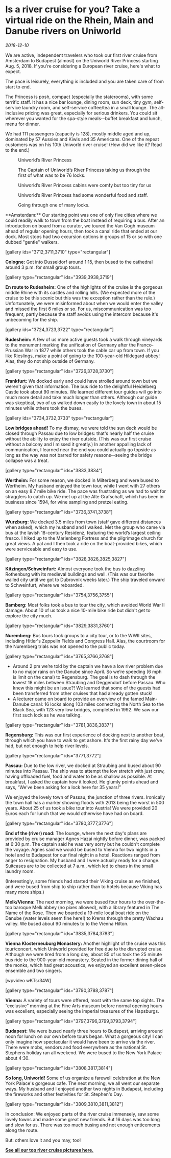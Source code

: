 # Is a river cruise for you? Take a virtual ride on the Rhein, Main and Danube rivers on Uniworld
*2018-12-10*

We are active, independent travelers who took our first river cruise from Amsterdam to Budapest (almost) on the Uniworld River Princess starting Aug. 5, 2018. If you're considering a European river cruise, here's what to expect.

The pace is leisurely, everything is included and you are taken care of from start to end.

The Princess is posh, compact (especially the staterooms), with some terrific staff. It has a nice bar lounge, dining room, sun deck, tiny gym, self-service laundry room, and self-service coffee/tea in a small lounge. The all-inclusive pricing was great, especially for serious drinkers. You could sit wherever you wanted for the spa-style meals--buffet breakfast and lunch, menu for dinner.

We had 111 passengers (capacity is 128), mostly middle aged and up, dominated by 57 Aussies and Kiwis and 35 Americans. One of the repeat customers was on his 10th Uniworld river cruise! (How did we like it? Read to the end.)

<div class="gallery">
  <figure>
    <img src="./Images/18RiverCruise/18RiverCruise1.jpeg" alt="">
    <figcaption>Uniworld’s River Princess</figcaption>
  </figure>
  <figure>
    <img src="./Images/18RiverCruise/18RiverCruise2.jpeg" alt="">
    <figcaption>The Captain of Uniworld’s River Princess taking us through the first of what was to be 76 locks.</figcaption>
  </figure>  
  <figure>
    <img src="./Images/18RiverCruise/18RiverCruise3.jpeg" alt="">
    <figcaption>Uniworld’s River Princess cabins were comfy but too tiny for us</figcaption>
  </figure>  
  <figure>
    <img src="./Images/18RiverCruise/18RiverCruise4.jpeg" alt="">
    <figcaption>Uniworld’s River Princess had some wonderful food and staff.</figcaption>
  </figure>  
  <figure>
    <img src="./Images/18RiverCruise/18RiverCruise5.jpeg" alt="">
    <figcaption>Going through one of many locks.</figcaption>
  </figure>

</div>

<!--more-->**Amsterdam:** Our starting point was one of only five cities where we could readily walk to town from the boat instead of requiring a bus. After an introduction on board from a curator, we toured the Van Gogh museum ahead of regular opening hours, then took a canal ride that ended at our dock. Most stops had two excursion options in groups of 15 or so with one dubbed "gentle" walkers.

\[gallery ids="3712,3711,3710" type="rectangular"\]

**Cologne:** Got into Dusseldorf around 1:15, then bused to the cathedral around 3 p.m. for small group tours.

\[gallery type="rectangular" ids="3939,3938,3719"\]

**En route to Rudesheim:** One of the highlights of the cruise is the gorgeous middle Rhine with its castles and rolling hills. (We expected more of the cruise to be this scenic but this was the exception rather than the rule.) Unfortunately, we were misinformed about when we would enter the valley and missed the first 6 miles or so. For us, miscommunication was too frequent, partly because the staff avoids using the intercom because it's unbecoming for the ship.

\[gallery ids="3724,3723,3722" type="rectangular"\]

**Rudesheim:** A few of us more active guests took a walk through vineyards to the monument marking the unification of Germany after the Franco-Prussian War in 1877 while others took the cable car up from town. If you like Rieslings, make a point of going to the 100-year-old Hildegard abbey! Alas, they do not ship outside of Germany.

\[gallery type="rectangular" ids="3726,3728,3730"\]

**Frankfurt:** We docked early and could have strolled around town but we weren't given that information. The bus ride to the delightful Heidelberg Castle took about 90 minutes. We learned different tour guides will go into much more detail and take much longer than others. Although our guide was skeptical, two of us walked down easily to the lovely town in about 15 minutes while others took the buses.

\[gallery ids="3734,3732,3733" type="rectangular"\]

**Low bridges ahead!** To my dismay, we were told the sun deck would be closed through Passau due to low bridges: that's nearly half the cruise without the ability to enjoy the river outside. (This was our first cruise without a balcony and I missed it greatly.) In another appalling lack of communication, I learned near the end you could actually go topside as long as the way was not barred for safety reasons--seeing the bridge collapse was a treat. 

\[gallery type="rectangular" ids="3833,3834"\]

**Wertheim:** For some reason, we docked in Milterberg and were bused to Wertheim. My husband enjoyed the town tour, while I went with 27 others on an easy 8.7 mile bike ride. The pace was frustrating as we had to wait for stragglers to catch up. We met up at the Alte Grafschaft, which has been in business since 1594, for wine sampling and pretzel eating. 

\[gallery type="rectangular" ids="3736,3741,3738"\]

**Wurzburg:** We docked 3.5 miles from town (staff gave different distances when asked), which my husband and I walked. Met the group who came via bus at the lavish 18-century Residenz, featuring the world’s largest ceiling fresco. I hiked up to the Marienberg Fortress and the pilgrimage church for great views. A pal and I then took a ride on the boat-provided bikes, which were serviceable and easy to use.

\[gallery type="rectangular" ids="3828,3826,3825,3827"\]

**Kitzingen/Schweinfurt:** Almost everyone took the bus to dazzling Rothenburg with its medieval buildings and wall. (This was our favorite walled city until we got to Dubrovnik weeks later.) The ship traveled onward to Schweinfurt, where we reboarded.

\[gallery type="rectangular" ids="3754,3756,3755"\]

**Bamberg:** Most folks took a bus to tour the city, which avoided World War II damage. About 10 of us took a nice 10-mile bike ride but didn't get to explore the city much.

\[gallery type="rectangular" ids="3829,3831,3760"\]

**Nuremberg:** Bus tours took groups to a city tour, or to the WWII sites, including Hitler's Zeppelin Fields and Congress Hall. Alas, the courtroom for the Nuremberg trials was not opened to the public today.

\[gallery type="rectangular" ids="3765,3766,3768"\]

- Around 2 pm we’re told by the captain we have a low river problem due to no major rains on the Danube since April. So we’re speeding (6 mph is limit on the canal) to Regensburg. The goal is to dash through the lowest 18 miles between Straubing and Deggendorf before Passau. Who knew this might be an issue?! We learned that some of the guests had been transferred from other cruises that had already gotten stuck!
- A lecturer came on board to provide an overview of the famed Main-Danube canal: 16 locks along 103 miles connecting the North Sea to the Black Sea, with 123 very low bridges, completed in 1992. We saw our first such lock as he was talking.

\[gallery type="rectangular" ids="3781,3836,3837"\]

**Regensburg:** This was our first experience of docking next to another boat, through which you have to walk to get ashore. It's the first rainy day we've had, but not enough to help river levels.

\[gallery type="rectangular" ids="3771,3772"\]

**Passau:** Due to the low river, we docked at Straubing and bused about 90 minutes into Passau. The ship was to attempt the low stretch with just crew, having offloaded fuel, food and water to be as shallow as possible. At breakfast, I asked the captain how it looked. He glumly points ahead and says, “We’ve been asking for a lock here for 35 years!”

We enjoyed the lovely town of Passau, the junction of three rivers. Ironically the town hall has a marker showing floods with 2013 being the worst in 500 years. About 25 of us took a bike tour into Austria! We were provided 20 Euros each for lunch that we would otherwise have had on board.

\[gallery type="rectangular" ids="3780,3777,3776"\]

**End of the (river) road:** The lounge, where the next day's plans are provided by cruise manager Agnes Hazai nightly before dinner, was packed at 6:30 p.m. The captain said he was very sorry but he couldn't complete the voyage. Agnes said we would be bused to Vienna for two nights in a hotel and to Budapest for our final night in a hotel. Reactions ranged from anger to resignation. My husband and I were actually ready for a change. Suitcases are to be collected at 7 a.m., which led to chaos in the small laundry room. 

(Interestingly, some friends had started their Viking cruise as we finished, and were bused from ship to ship rather than to hotels because Viking has many more ships.)

**Melk/Vienna:** The next morning, we were bused four hours to the over-the-top baroque Melk abbey (no pixes allowed), with a library featured in The Name of the Rose. Then we boarded a 19-mile local boat ride on the Danube (water levels seem fine here!) to Krems through the pretty Wachau valley. We bused about 90 minutes to to the Vienna Hilton.

\[gallery type="rectangular" ids="3835,3784,3783"\]

**Vienna Klosterneuburg Monastery:** Another highlight of the cruise was this tour/concert, which Uniworld provided for free due to the disrupted cruise. Although we were tired from a long day, about 85 of us took the 25 minute bus ride to the 900-year-old monastery. Seated in the former dining hall of the monks, which had great acoustics, we enjoyed an excellent seven-piece ensemble and two singers.

\[wpvideo wKTsr34W\]

\[gallery type="rectangular" ids="3790,3788,3787"\]

**Vienna:** A variety of tours were offered, most with the same top sights. The “exclusive” morning at the Fine Arts museum before normal opening hours was excellent, especially seeing the imperial treasures of the Hapsburgs.

\[gallery type="rectangular" ids="3797,3796,3799,3793,3794"\]

**Budapest:** We were bused nearly three hours to Budapest, arriving around noon for lunch on our own before tours began. What a gorgeous city! I can only imagine how spectacular it would have been to arrive via the river. There were mobs, vendors and food everywhere as the national St. Stephens holiday ran all weekend. We were bused to the New York Palace about 4:30.

\[gallery type="rectangular" ids="3808,3817,3814"\]

**So long, Uniworld!** Some of us organize a farewell celebration at the New York Palace's gorgeous cafe. The next morning, we all went our separate ways. My husband and I enjoyed another two nights in Budapest, including the fireworks and other festivities for St. Stephen's Day.

\[gallery type="rectangular" ids="3809,3810,3811,3812"\]

In conclusion: We enjoyed parts of the river cruise immensely, saw some lovely towns and made some great new friends. But 16 days was too long and slow for us. There was too much busing and not enough enticements along the route.

But: others love it and you may, too!

**[See all our top river cruise pictures here.](https://photos.app.goo.gl/18E1CHE9Umq8mnbdA)**
